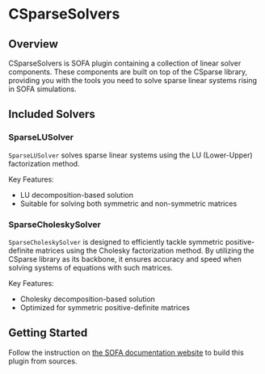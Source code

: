 # CSparseSolvers

## Overview


CSparseSolvers is SOFA plugin containing a collection of linear solver components.
These components are built on top of the CSparse library, providing you with the tools you need to solve sparse linear systems rising in SOFA simulations.

## Included Solvers

### SparseLUSolver
`SparseLUSolver` solves sparse linear systems using the LU (Lower-Upper) factorization method.

Key Features:

- LU decomposition-based solution
- Suitable for solving both symmetric and non-symmetric matrices

### SparseCholeskySolver
`SparseCholeskySolver` is designed to efficiently tackle symmetric positive-definite matrices using the Cholesky factorization method. By utilizing the CSparse library as its backbone, it ensures accuracy and speed when solving systems of equations with such matrices.

Key Features:

- Cholesky decomposition-based solution
- Optimized for symmetric positive-definite matrices

## Getting Started

Follow the instruction on [the SOFA documentation website](https://www.sofa-framework.org/community/doc/plugins/build-a-plugin-from-sources/) to build this plugin from sources.
